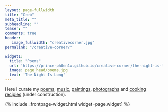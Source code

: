 ```yaml
---
layout: page-fullwidth
title: "Creō"
meta_title: ""
subheadline: ""
teaser: ""
comments: true
header:
   image_fullwidth: "creativecorner.jpg"
permalink: "/creative-corner/"

widget1:
  title: "Poems"
  url: 'https://prince-ph0en1x.github.io/creative-corner/the-night-is-long/'
  image: page_head/poems.jpg
  text: 'The Night Is Long'
---
```


Here I curate my [poems](/creative-corner/the-night-is-long/), [music](/creative-corner/music/), [paintings](/creative-corner/art-n-craft/), [photographs](/creative-corner/photography/) and [cooking recipies](/creative-corner/recipes/) (under construction).

<div class="row t60">
	{% include _frontpage-widget.html widget=page.widget1 %}
</div>